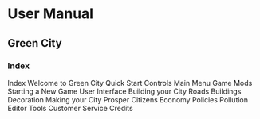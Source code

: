 # User Manual

## Green City

### Index

Index
Welcome to Green City
Quick Start
Controls
Main Menu
Game Mods
Starting a New Game
User Interface
Building your City
Roads
Buildings
Decoration
Making your City Prosper
Citizens
Economy
Policies
Pollution
Editor Tools
Customer Service
Credits

